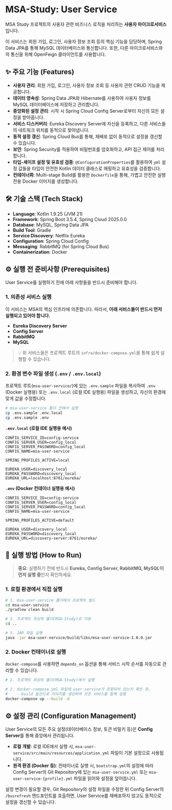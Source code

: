 # MSA-Study: User Service

MSA Study 프로젝트의 사용자 관련 비즈니스 로직을 처리하는 **사용자 마이크로서비스**입니다.

이 서비스는 회원 가입, 로그인, 사용자 정보 조회 등의 핵심 기능을 담당하며, Spring Data JPA를 통해 MySQL 데이터베이스와 통신합니다. 또한, 다른 마이크로서비스와의 통신을 위해 OpenFeign 클라이언트를 사용합니다.

## ✨ 주요 기능 (Features)

* **사용자 관리**: 회원 가입, 로그인, 사용자 정보 조회 등 사용자 관련 CRUD 기능을 제공합니다.
* **데이터 영속성**: Spring Data JPA와 Hibernate를 사용하여 사용자 정보를 MySQL 데이터베이스에 저장하고 관리합니다.
* **중앙화된 설정 관리**: 시작 시 Spring Cloud Config Server로부터 자신의 모든 설정을 받아옵니다.
* **서비스 디스커버리**: Eureka Discovery Server에 자신을 등록하고, 다른 서비스들의 네트워크 위치를 동적으로 찾아냅니다.
* **동적 설정 갱신**: Spring Cloud Bus를 통해, 재배포 없이 동적으로 설정을 갱신할 수 있습니다.
* **보안**: Spring Security를 적용하여 비밀번호를 암호화하고, API 접근 제어를 처리합니다.
* **타입-세이프 설정 및 유효성 검증**: `@ConfigurationProperties`를 활용하여 `yml` 설정 값들을 타입이 안전한 Kotlin 데이터 클래스로 매핑하고 유효성을 검증합니다.
* **컨테이너화**: Multi-stage Build를 활용한 `Dockerfile`을 통해, 가볍고 안전한 실행 전용 Docker 이미지를 생성합니다.

## 🛠️ 기술 스택 (Tech Stack)

* **Language**: Kotlin 1.9.25 (JVM 21)
* **Framework**: Spring Boot 3.5.4, Spring Cloud 2025.0.0
* **Database**: MySQL, Spring Data JPA
* **Build Tool**: Gradle
* **Service Discovery**: Netflix Eureka
* **Configuration**: Spring Cloud Config
* **Messaging**: RabbitMQ (for Spring Cloud Bus)
* **Containerization**: Docker

## ⚙️ 실행 전 준비사항 (Prerequisites)

User Service를 실행하기 전에 아래 사항들을 반드시 준비해야 합니다.

### 1. 의존성 서비스 실행

이 서비스는 MSA의 핵심 인프라에 의존합니다. 따라서, **아래 서비스들이 반드시 먼저 실행되고 있어야 합니다.**

* **Eureka Discovery Server**
* **Config Server**
* **RabbitMQ**
* **MySQL**

> 💡 위 서비스들은 프로젝트 루트의 `infra/docker-compose.yml`을 통해 쉽게 실행할 수 있습니다.

### 2. 환경 변수 파일 생성 (`.env` / `.env.local`)

프로젝트 루트(`msa-user-service/`)에 있는 `.env.sample` 파일을 복사하여 `.env` (Docker 실행용) 또는 `.env.local` (로컬 IDE 실행용) 파일을 생성하고, 자신의 환경에 맞게 값을 수정합니다.

```bash
# msa-user-service 폴더 안에서 실행
cp .env.sample .env.local
cp .env.sample .env
```

**`.env.local` (로컬 IDE 실행용 예시)**
```dotenv
CONFIG_SERVICE_ID=config-service
CONFIG_SERVER_USER=config_local
CONFIG_SERVER_PASSWORD=config_local
CONFIG_NAME=msa-user-service

SPRING_PROFILES_ACTIVE=local

EUREKA_USER=discovery_local
EUREKA_PASSWORD=discovery_local
EUREKA_URL=localhost:8761/eureka/
```

**`.env` (Docker 컨테이너 실행용 예시)**
```dotenv
CONFIG_SERVICE_ID=config-service
CONFIG_SERVER_USER=config_local
CONFIG_SERVER_PASSWORD=config_local
CONFIG_NAME=msa-user-service

SPRING_PROFILES_ACTIVE=default

EUREKA_USER=discovery_local
EUREKA_PASSWORD=discovery_local
EUREKA_URL=discovery-server:8761/eureka/
```

## 🚀 실행 방법 (How to Run)

> **중요**: 실행하기 전에 반드시 **Eureka, Config Server, RabbitMQ, MySQL이 먼저 실행 중**인지 확인하세요.

### 1. 로컬 환경에서 직접 실행
```bash
# 1. msa-user-service 폴더에서 프로젝트 빌드
cd msa-user-service
./gradlew clean build

# 2. 프로젝트 최상위 폴더(MSA-Study)로 이동
cd ..

# 3. JAR 파일 실행
java -jar msa-user-service/build/libs/msa-user-service-1.0.0.jar
```

### 2. Docker 컨테이너로 실행
`docker-compose`를 사용하면 `depends_on` 옵션을 통해 서비스 시작 순서를 자동으로 관리할 수 있습니다.

```bash
# 1. 프로젝트 최상위 폴더(MSA-Study)에서 실행

# 2. docker-compose.yml 파일에 user-service가 포함되어 있는지 확인 후,
#    --build 옵션으로 이미지를 생성하며 모든 서비스를 함께 실행
docker-compose up --build -d
```

## ⚙️ 설정 관리 (Configuration Management)

User Service의 모든 주요 설정(데이터베이스 정보, 토큰 비밀키 등)은 **Config Server**를 통해 중앙에서 관리됩니다.

* **로컬 개발**: 로컬 IDE에서 실행 시, `msa-user-service/src/main/resources/application.yml` 파일이 기본 설정으로 사용됩니다.
* **원격 환경 (Docker 등)**: 컨테이너로 실행 시, `bootstrap.yml`의 설정에 따라 Config Server의 Git Repository에 있는 `msa-user-service.yml` 또는 `msa-user-service-{profile}.yml` 파일을 읽어와 설정을 덮어씁니다.

설정 변경이 필요할 경우, Git Repository의 설정 파일을 수정한 뒤 Config Server의 `/busrefresh` 엔드포인트를 호출하면, User Service를 재배포하지 않고도 동적으로 설정을 갱신할 수 있습니다.
